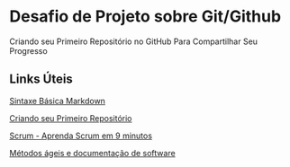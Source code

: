 # Desafio de Projeto sobre Git/Github
Criando seu Primeiro Repositório no GitHub Para Compartilhar Seu Progresso

## Links Úteis
[Sintaxe Básica Markdown](https://www.markdownguide.org/basic-syntax/)

[Criando seu Primeiro Repositório](https://drive.google.com/file/d/1IZu0qohv1JOmxjEra1lknDiiStU68bl4/view)

[Scrum - Aprenda Scrum em 9 minutos](https://youtu.be/XfvQWnRgxG0)

[Métodos ágeis e documentação de software](https://youtu.be/3Smbhnmue7Y)
